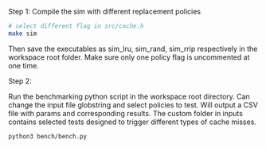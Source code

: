 Step 1: Compile the sim with different replacement policies
```sh
# select different flag in src/cache.h
make sim
```
Then save the executables as sim_lru, sim_rand, sim_rrip respectively in the workspace root folder. Make sure only one policy flag is uncommented at one time.

Step 2:

Run the benchmarking python script in the workspace root directory. Can change the input file globstring and select policies to test. Will output a CSV file with params and corresponding results. The custom folder in inputs contains selected tests designed to trigger different types of cache misses.

```sh
python3 bench/bench.py
```
